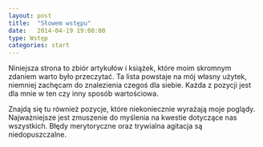 ```yaml
---
layout: post
title:  "Słowem wstępu"
date:   2014-04-19 19:00:00
type: Wstęp
categories: start
---
```


Niniejsza strona to zbiór artykułów i książek, które moim skromnym zdaniem warto było przeczytać. Ta lista powstaje na mój własny użytek, niemniej zachęcam do znalezienia czegoś dla siebie. Każda z pozycji jest dla mnie w ten czy inny sposób wartościowa.

Znajdą się tu również pozycje, które niekoniecznie wyrażają moje poglądy. Najważniejsze jest zmuszenie do myślenia na kwestie dotyczące nas wszystkich. Błędy merytoryczne oraz trywialna agitacja są niedopuszczalne.

